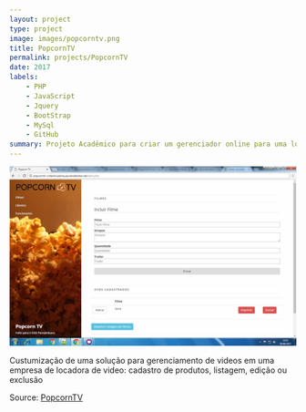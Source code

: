 ```yaml
---
layout: project
type: project
image: images/popcorntv.png
title: PopcornTV
permalink: projects/PopcornTV
date: 2017
labels:
	- PHP
	- JavaScript
	- Jquery
	- BootStrap
	- MySql
	- GitHub
summary: Projeto Acadêmico para criar um gerenciador online para uma locadora de video. Usando Php puro.
---
```


<img class="ui medium right floated rounded image" src="../images/popcorntv.png">

Custumização de uma solução para gerenciamento de videos em uma empresa de locadora de video: cadastro de produtos, listagem, edição ou exclusão 
 

 Source: <a href="https://github.com/PopCornTV-VideoLocadora">
			<i class="large github icon"></i> PopcornTV
		 </a>
